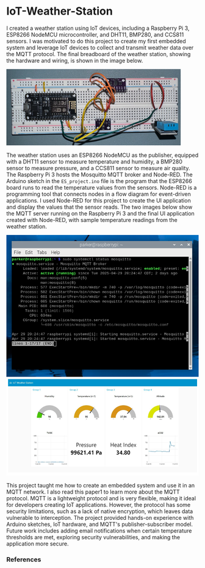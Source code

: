 # IoT-Weather-Station
I created a weather station using IoT devices, including a Raspberry Pi 3, ESP8266 NodeMCU microcontroller, and DHT11, BMP280, and CCS811 sensors. I was motivated to do this project to create my first embedded system and leverage IoT devices to collect and transmit weather data over the MQTT protocol. The final breadboard of the weather station, showing the hardware and wiring, is shown in the image below.

![alt text](https://github.com/pmoore2/IoT-Weather-Station/blob/main/images/Picture1.png "Breadboard")

The weather station uses an ESP8266 NodeMCU as the publisher, equipped with a DHT11 sensor to measure temperature and humidity, a BMP280 sensor to measure pressure, and a CCS811 sensor to measure air quality. The Raspberry Pi 3 hosts the Mosquitto MQTT broker and Node-RED. The Arduino sketch in the `ES_project.ino` file is the program that the ESP8266 board runs to read the temperature values from the sensors. Node-RED is a programming tool that connects nodes in a flow diagram for event-driven applications. I used Node-RED for this project to create the UI application and display the values that the sensor reads. The two images below show the MQTT server running on the Raspberry Pi 3 and the final UI application created with Node-RED, with sample temperature readings from the weather station.

![alt text](https://github.com/pmoore2/IoT-Weather-Station/blob/main/images/Picture3.png "MQTT Mosquitto Broker")
![alt text](https://github.com/pmoore2/IoT-Weather-Station/blob/main/images/Picture2.png "Node-RED UI Application")

This project taught me how to create an embedded system and use it in an MQTT network. I also read this paper1 to learn more about the MQTT protocol. MQTT is a lightweight protocol and is very flexible, making it ideal for developers creating IoT applications. However, the protocol has some security limitations, such as a lack of native encryption, which leaves data vulnerable to interception. The project provided hands-on experience with Arduino sketches, IoT hardware, and MQTT's publisher-subscriber model. Future work includes adding email notifications when certain temperature thresholds are met, exploring security vulnerabilities, and making the application more secure.

### References

[^1]: S. Andy, B. Rahardjo, and B. Hanindhito, "Attack Scenarios and Security Analysis of MQTT Communication Protocol in IoT System," *Proc. EECSI 2017*, Yogyakarta, Indonesia, 19-21 Sept. 2017